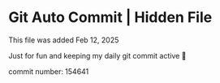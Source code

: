 # Git Auto Commit | Hidden File

This file was added Feb 12, 2025

Just for fun and keeping my daily git commit active 🤪

commit number: 154641
